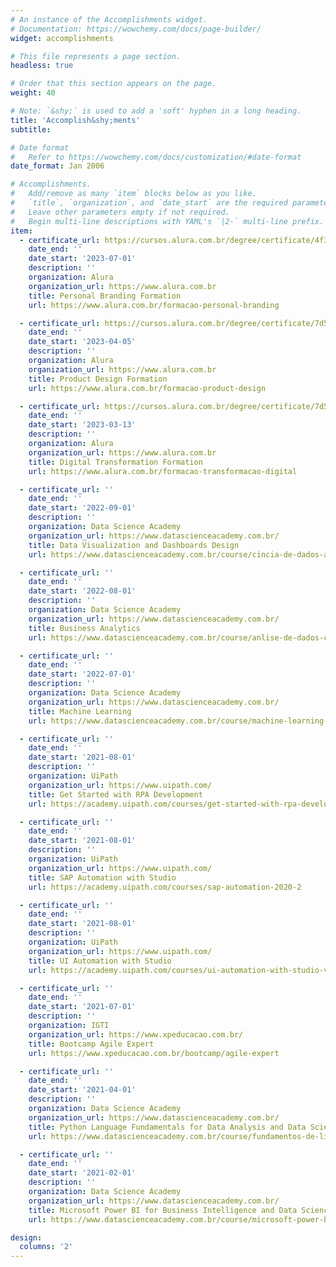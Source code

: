 ```yaml
---
# An instance of the Accomplishments widget.
# Documentation: https://wowchemy.com/docs/page-builder/
widget: accomplishments

# This file represents a page section.
headless: true

# Order that this section appears on the page.
weight: 40

# Note: `&shy;` is used to add a 'soft' hyphen in a long heading.
title: 'Accomplish&shy;ments'
subtitle:

# Date format
#   Refer to https://wowchemy.com/docs/customization/#date-format
date_format: Jan 2006

# Accomplishments.
#   Add/remove as many `item` blocks below as you like.
#   `title`, `organization`, and `date_start` are the required parameters.
#   Leave other parameters empty if not required.
#   Begin multi-line descriptions with YAML's `|2-` multi-line prefix.
item:
  - certificate_url: https://cursos.alura.com.br/degree/certificate/4f391fa6-371d-4918-83f2-3bc203479a5e
    date_end: ''
    date_start: '2023-07-01'
    description: ''
    organization: Alura
    organization_url: https://www.alura.com.br
    title: Personal Branding Formation
    url: https://www.alura.com.br/formacao-personal-branding

  - certificate_url: https://cursos.alura.com.br/degree/certificate/7d54a3c2-ce63-4a21-b7af-8cd54b5dfd56
    date_end: ''
    date_start: '2023-04-05'
    description: ''
    organization: Alura
    organization_url: https://www.alura.com.br
    title: Product Design Formation
    url: https://www.alura.com.br/formacao-product-design

  - certificate_url: https://cursos.alura.com.br/degree/certificate/7d54a3c2-ce63-4a21-b7af-8cd54b5dfd56
    date_end: ''
    date_start: '2023-03-13'
    description: ''
    organization: Alura
    organization_url: https://www.alura.com.br
    title: Digital Transformation Formation
    url: https://www.alura.com.br/formacao-transformacao-digital

  - certificate_url: ''
    date_end: ''
    date_start: '2022-09-01'
    description: ''
    organization: Data Science Academy
    organization_url: https://www.datascienceacademy.com.br/
    title: Data Visualization and Dashboards Design
    url: https://www.datascienceacademy.com.br/course/cincia-de-dados-aplicada

  - certificate_url: ''
    date_end: ''
    date_start: '2022-08-01'
    description: ''
    organization: Data Science Academy
    organization_url: https://www.datascienceacademy.com.br/
    title: Business Analytics
    url: https://www.datascienceacademy.com.br/course/anlise-de-dados-com-matlab

  - certificate_url: ''
    date_end: ''
    date_start: '2022-07-01'
    description: ''
    organization: Data Science Academy
    organization_url: https://www.datascienceacademy.com.br/
    title: Machine Learning
    url: https://www.datascienceacademy.com.br/course/machine-learning-engineer

  - certificate_url: ''
    date_end: ''
    date_start: '2021-08-01'
    description: ''
    organization: UiPath
    organization_url: https://www.uipath.com/
    title: Get Started with RPA Development
    url: https://academy.uipath.com/courses/get-started-with-rpa-development-v20194

  - certificate_url: ''
    date_end: ''
    date_start: '2021-08-01'
    description: ''
    organization: UiPath
    organization_url: https://www.uipath.com/
    title: SAP Automation with Studio
    url: https://academy.uipath.com/courses/sap-automation-2020-2

  - certificate_url: ''
    date_end: ''
    date_start: '2021-08-01'
    description: ''
    organization: UiPath
    organization_url: https://www.uipath.com/
    title: UI Automation with Studio
    url: https://academy.uipath.com/courses/ui-automation-with-studio-v20194

  - certificate_url: ''
    date_end: ''
    date_start: '2021-07-01'
    description: ''
    organization: IGTI
    organization_url: https://www.xpeducacao.com.br/
    title: Bootcamp Agile Expert
    url: https://www.xpeducacao.com.br/bootcamp/agile-expert

  - certificate_url: ''
    date_end: ''
    date_start: '2021-04-01'
    description: ''
    organization: Data Science Academy
    organization_url: https://www.datascienceacademy.com.br/
    title: Python Language Fundamentals for Data Analysis and Data Science
    url: https://www.datascienceacademy.com.br/course/fundamentos-de-linguagem-python-para-analise-de-dados-e-data-science

  - certificate_url: ''
    date_end: ''
    date_start: '2021-02-01'
    description: ''
    organization: Data Science Academy
    organization_url: https://www.datascienceacademy.com.br/
    title: Microsoft Power BI for Business Intelligence and Data Science
    url: https://www.datascienceacademy.com.br/course/microsoft-power-bi-para-business-intelligence-e-data-science

design:
  columns: '2'
---
```


